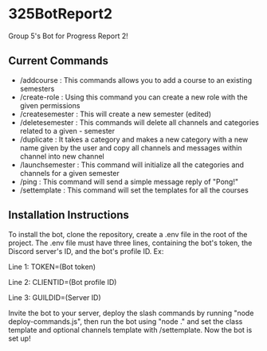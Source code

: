 ﻿# 325BotReport2
Group 5's Bot for Progress Report 2!

## Current Commands

- /addcourse : This commands allows you to add a course to an existing semesters
- /create-role : Using this command you can create a new role with the given permissions
- /createsemester : This will create a new semester (edited)
- /deletesemester : This commands will delete all channels and categories related to a given - semester
- /duplicate : It takes a category and makes a new category with a new name given by the user and copy all channels and messages within channel into new channel
- /launchsemester : This command will initialize all the categories and channels for a given semester
- /ping : This command will send a simple message reply of "Pong!"
- /settemplate : This command will set the templates for all the courses

## Installation Instructions

To install the bot, clone the repository, create a .env file in the root of
the project. The .env file must have three lines, containing the bot's token,
the Discord server's ID, and the bot's profile ID. Ex:

Line 1: TOKEN=(Bot token)

Line 2: CLIENTID=(Bot profile ID)

Line 3: GUILDID=(Server ID)

Invite the bot to your server, deploy the slash commands by running "node deploy-commands.js", then run the bot using "node ." and set the class template and optional channels template with /settemplate.
Now the bot is set up!

